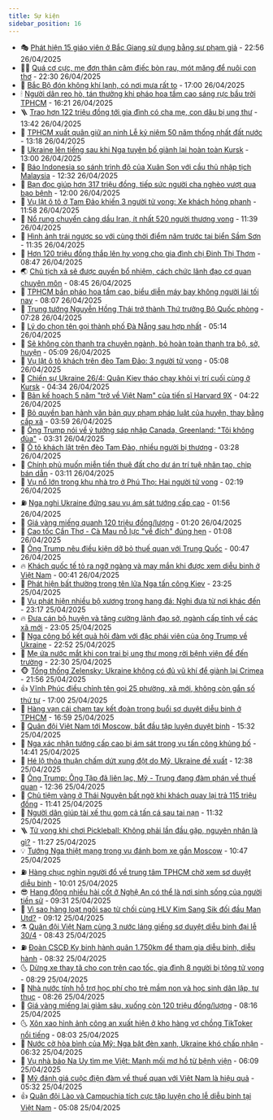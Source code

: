 ```yaml
---
title: Sự kiện
sidebar_position: 16
---
```


<!-- dantri-su-kien:START -->
- 🎭 [Phát hiện 15 giáo viên ở Bắc Giang sử dụng bằng sư phạm giả](https://dantri.com.vn/phap-luat/phat-hien-15-giao-vien-o-bac-giang-su-dung-bang-su-pham-gia-20250427012732419.htm) - 22:56 26/04/2025
- 👨‍🏫 [Quá cơ cực, mẹ đơn thân câm điếc bòn rau, mót măng để nuôi con thơ](https://dantri.com.vn/tam-long-nhan-ai/qua-co-cuc-me-don-than-cam-diec-bon-rau-mot-mang-de-nuoi-con-tho-20250418131116700.htm) - 22:30 26/04/2025
- 🌮 [Bắc Bộ đón không khí lạnh, có nơi mưa rất to](https://dantri.com.vn/xa-hoi/bac-bo-don-khong-khi-lanh-co-noi-mua-rat-to-20250426210112776.htm) - 17:00 26/04/2025
- 🕯 [Người dân reo hò, tán thưởng khi pháo hoa tầm cao sáng rực bầu trời TPHCM](https://dantri.com.vn/xa-hoi/nguoi-dan-reo-ho-tan-thuong-khi-phao-hoa-tam-cao-sang-ruc-bau-troi-tphcm-20250426202118854.htm) - 16:21 26/04/2025
- 🪜 [Trao hơn 122 triệu đồng tới gia đình có cha mẹ, con dâu bị ung thư](https://dantri.com.vn/tam-long-nhan-ai/trao-hon-122-trieu-dong-toi-gia-dinh-co-cha-me-con-dau-bi-ung-thu-20250426094911744.htm) - 13:42 26/04/2025
- 🐘 [TPHCM xuất quân giữ an ninh Lễ kỷ niệm 50 năm thống nhất đất nước](https://dantri.com.vn/xa-hoi/tphcm-xuat-quan-giu-an-ninh-le-ky-niem-50-nam-thong-nhat-dat-nuoc-20250426190459104.htm) - 13:18 26/04/2025
- 🤔 [Ukraine lên tiếng sau khi Nga tuyên bố giành lại hoàn toàn Kursk](https://dantri.com.vn/the-gioi/ukraine-len-tieng-sau-khi-nga-tuyen-bo-gianh-lai-hoan-toan-kursk-20250426194643120.htm) - 13:00 26/04/2025
- 🧠 [Báo Indonesia so sánh trình độ của Xuân Son với cầu thủ nhập tịch Malaysia](https://dantri.com.vn/the-thao/bao-indonesia-so-sanh-trinh-do-cua-xuan-son-voi-cau-thu-nhap-tich-malaysia-20250426184149501.htm) - 12:32 26/04/2025
- 📝 [Bạn đọc giúp hơn 317 triệu đồng, tiếp sức người cha nghèo vượt qua bạo bệnh](https://dantri.com.vn/tam-long-nhan-ai/ban-doc-giup-hon-317-trieu-dong-tiep-suc-nguoi-cha-ngheo-vuot-qua-bao-benh-20250426135109586.htm) - 12:00 26/04/2025
- 🦏 [Vụ lật ô tô ở Tam Đảo khiến 3 người tử vong: Xe khách hỏng phanh](https://dantri.com.vn/xa-hoi/vu-lat-o-to-o-tam-dao-khien-3-nguoi-tu-vong-xe-khach-hong-phanh-20250426181753434.htm) - 11:58 26/04/2025
- 🥰 [Nổ rung chuyển cảng dầu Iran, ít nhất 520 người thương vong](https://dantri.com.vn/the-gioi/no-rung-chuyen-cang-dau-iran-it-nhat-520-nguoi-thuong-vong-20250426183838272.htm) - 11:39 26/04/2025
- 🤗 [Hình ảnh trái ngược so với cùng thời điểm năm trước tại biển Sầm Sơn](https://dantri.com.vn/du-lich/hinh-anh-trai-nguoc-so-voi-cung-thoi-diem-nam-truoc-tai-bien-sam-son-20250426175112632.htm) - 11:35 26/04/2025
- 🌈 [Hơn 120 triệu đồng thắp lên hy vọng cho gia đình chị Đinh Thị Thơm](https://dantri.com.vn/tam-long-nhan-ai/hon-120-trieu-dong-thap-len-hy-vong-cho-gia-dinh-chi-dinh-thi-thom-20250426132619512.htm) - 08:47 26/04/2025
- 🌏 [Chủ tịch xã sẽ được quyền bổ nhiệm, cách chức lãnh đạo cơ quan chuyên môn](https://dantri.com.vn/noi-vu/chu-tich-xa-se-duoc-quyen-bo-nhiem-cach-chuc-lanh-dao-co-quan-chuyen-mon-20250426123515536.htm) - 08:45 26/04/2025
- 💄 [TPHCM bắn pháo hoa tầm cao, biểu diễn máy bay không người lái tối nay](https://dantri.com.vn/xa-hoi/tphcm-ban-phao-hoa-tam-cao-bieu-dien-may-bay-khong-nguoi-lai-toi-nay-20250426145116315.htm) - 08:07 26/04/2025
- 👺 [Trung tướng Nguyễn Hồng Thái trở thành Thứ trưởng Bộ Quốc phòng](https://dantri.com.vn/xa-hoi/trung-tuong-nguyen-hong-thai-tro-thanh-thu-truong-bo-quoc-phong-20250426142701557.htm) - 07:28 26/04/2025
- 👹 [Lý do chọn tên gọi thành phố Đà Nẵng sau hợp nhất](https://dantri.com.vn/xa-hoi/ly-do-chon-ten-goi-thanh-pho-da-nang-sau-hop-nhat-20250426094610275.htm) - 05:14 26/04/2025
- 🌊 [Sẽ không còn thanh tra chuyên ngành, bỏ hoàn toàn thanh tra bộ, sở, huyện](https://dantri.com.vn/xa-hoi/se-khong-con-thanh-tra-chuyen-nganh-bo-hoan-toan-thanh-tra-bo-so-huyen-20250426110635918.htm) - 05:09 26/04/2025
- 🤠 [Vụ lật ô tô khách trên đèo Tam Đảo: 3 người tử vong](https://dantri.com.vn/xa-hoi/vu-lat-o-to-khach-tren-deo-tam-dao-3-nguoi-tu-vong-20250426114518716.htm) - 05:08 26/04/2025
- 🎊 [Chiến sự Ukraine 26/4: Quân Kiev tháo chạy khỏi vị trí cuối cùng ở Kursk](https://dantri.com.vn/the-gioi/chien-su-ukraine-264-quan-kiev-thao-chay-khoi-vi-tri-cuoi-cung-o-kursk-20250426112102624.htm) - 04:34 26/04/2025
- 🐘 [Bản kế hoạch 5 năm &quot;trở về Việt Nam&quot; của tiến sĩ Harvard 9X](https://dantri.com.vn/khoa-hoc/ban-ke-hoach-5-nam-tro-ve-viet-nam-cua-tien-si-harvard-9x-20250426085122766.htm) - 04:22 26/04/2025
- 💂 [Bỏ quyền ban hành văn bản quy phạm pháp luật của huyện, thay bằng cấp xã](https://dantri.com.vn/xa-hoi/bo-quyen-ban-hanh-van-ban-quy-pham-phap-luat-cua-huyen-thay-bang-cap-xa-20250426103853291.htm) - 03:59 26/04/2025
- 👹 [Ông Trump nói về ý tưởng sáp nhập Canada, Greenland: &quot;Tôi không đùa&quot;](https://dantri.com.vn/the-gioi/ong-trump-noi-ve-y-tuong-sap-nhap-canada-greenland-toi-khong-dua-20250425225408390.htm) - 03:31 26/04/2025
- 🦒 [Ô tô khách lật trên đèo Tam Đảo, nhiều người bị thương](https://dantri.com.vn/xa-hoi/o-to-khach-lat-tren-deo-tam-dao-nhieu-nguoi-bi-thuong-20250426102058735.htm) - 03:28 26/04/2025
- 🗽 [Chính phủ muốn miễn tiền thuê đất cho dự án trí tuệ nhân tạo, chip bán dẫn](https://dantri.com.vn/xa-hoi/chinh-phu-muon-mien-tien-thue-dat-cho-du-an-tri-tue-nhan-tao-chip-ban-dan-20250426100659003.htm) - 03:11 26/04/2025
- 💄 [Vụ nổ lớn trong khu nhà trọ ở Phú Thọ: Hai người tử vong](https://dantri.com.vn/xa-hoi/vu-no-lon-trong-khu-nha-tro-o-phu-tho-hai-nguoi-tu-vong-20250426091334878.htm) - 02:19 26/04/2025
- ⛽️ [Nga nghi Ukraine đứng sau vụ ám sát tướng cấp cao](https://dantri.com.vn/the-gioi/nga-nghi-ukraine-dung-sau-vu-am-sat-tuong-cap-cao-20250426074425451.htm) - 01:56 26/04/2025
- 🥷 [Giá vàng miếng quanh 120 triệu đồng/lượng](https://dantri.com.vn/kinh-doanh/gia-vang-mieng-quanh-120-trieu-dongluong-20250426005315941.htm) - 01:20 26/04/2025
- 🤖 [Cao tốc Cần Thơ - Cà Mau nỗ lực &quot;về đích&quot; đúng hẹn](https://dantri.com.vn/xa-hoi/cao-toc-can-tho-ca-mau-no-luc-ve-dich-dung-hen-20250425125152613.htm) - 01:08 26/04/2025
- 🌊 [Ông Trump nêu điều kiện dỡ bỏ thuế quan với Trung Quốc](https://dantri.com.vn/the-gioi/ong-trump-neu-dieu-kien-do-bo-thue-quan-voi-trung-quoc-20250426071529739.htm) - 00:47 26/04/2025
- 🔥 [Khách quốc tế tỏ ra ngỡ ngàng và may mắn khi được xem diễu binh ở Việt Nam](https://dantri.com.vn/xa-hoi/khach-quoc-te-to-ra-ngo-ngang-va-may-man-khi-duoc-xem-dieu-binh-o-viet-nam-20250426074039117.htm) - 00:41 26/04/2025
- 🦏 [Phát hiện bất thường trong tên lửa Nga tấn công Kiev](https://dantri.com.vn/the-gioi/phat-hien-bat-thuong-trong-ten-lua-nga-tan-cong-kiev-20250426062201121.htm) - 23:25 25/04/2025
- 🐘 [Vụ phát hiện nhiều bộ xương trong hang đá: Nghi đưa từ nơi khác đến](https://dantri.com.vn/xa-hoi/vu-phat-hien-nhieu-bo-xuong-trong-hang-da-nghi-dua-tu-noi-khac-den-20250425171518331.htm) - 23:17 25/04/2025
- 🔥 [Đưa cán bộ huyện và tăng cường lãnh đạo sở, ngành cấp tỉnh về các xã mới](https://dantri.com.vn/xa-hoi/dua-can-bo-huyen-va-tang-cuong-lanh-dao-so-nganh-cap-tinh-ve-cac-xa-moi-20250425203824245.htm) - 23:05 25/04/2025
- 💼 [Nga công bố kết quả hội đàm với đặc phái viên của ông Trump về Ukraine](https://dantri.com.vn/the-gioi/nga-cong-bo-ket-qua-hoi-dam-voi-dac-phai-vien-cua-ong-trump-ve-ukraine-20250426054744207.htm) - 22:52 25/04/2025
- 🚀 [Mẹ ứa nước mắt khi con trai bị ung thư mong rời bệnh viện để đến trường](https://dantri.com.vn/tam-long-nhan-ai/me-ua-nuoc-mat-khi-con-trai-bi-ung-thu-mong-roi-benh-vien-de-den-truong-20250416153812406.htm) - 22:30 25/04/2025
- 🐵 [Tổng thống Zelensky: Ukraine không có đủ vũ khí để giành lại Crimea](https://dantri.com.vn/the-gioi/tong-thong-zelensky-ukraine-khong-co-du-vu-khi-de-gianh-lai-crimea-20250426005124778.htm) - 21:56 25/04/2025
- 👍 [Vĩnh Phúc điều chỉnh tên gọi 25 phường, xã mới, không còn gắn số thứ tự](https://dantri.com.vn/xa-hoi/vinh-phuc-dieu-chinh-ten-goi-25-phuong-xa-moi-khong-con-gan-so-thu-tu-20250425213422204.htm) - 17:00 25/04/2025
- 🚦 [Hàng vạn cái chạm tay kết đoàn trong buổi sơ duyệt diễu binh ở TPHCM](https://dantri.com.vn/xa-hoi/hang-van-cai-cham-tay-ket-doan-trong-buoi-so-duyet-dieu-binh-o-tphcm-20250425231708627.htm) - 16:59 25/04/2025
- 🥸 [Quân đội Việt Nam tới Moscow, bắt đầu tập luyện duyệt binh](https://dantri.com.vn/the-gioi/quan-doi-viet-nam-toi-moscow-bat-dau-tap-luyen-duyet-binh-20250425222349516.htm) - 15:32 25/04/2025
- 🥷 [Nga xác nhận tướng cấp cao bị ám sát trong vụ tấn công khủng bố](https://dantri.com.vn/the-gioi/nga-xac-nhan-tuong-cap-cao-bi-am-sat-trong-vu-tan-cong-khung-bo-20250425200653430.htm) - 14:41 25/04/2025
- 🤡 [Hé lộ thỏa thuận chấm dứt xung đột do Mỹ, Ukraine đề xuất](https://dantri.com.vn/the-gioi/he-lo-thoa-thuan-cham-dut-xung-dot-do-my-ukraine-de-xuat-20250425192601873.htm) - 12:38 25/04/2025
- 🥳 [Ông Trump: Ông Tập đã liên lạc, Mỹ - Trung đang đàm phán về thuế quan](https://dantri.com.vn/the-gioi/ong-trump-ong-tap-da-lien-lac-my-trung-dang-dam-phan-ve-thue-quan-20250425191328306.htm) - 12:36 25/04/2025
- 🤩 [Chủ tiệm vàng ở Thái Nguyên bất ngờ khi khách quay lại trả 115 triệu đồng](https://dantri.com.vn/doi-song/chu-tiem-vang-o-thai-nguyen-bat-ngo-khi-khach-quay-lai-tra-115-trieu-dong-20250425160105196.htm) - 11:41 25/04/2025
- 🎡 [Người dân giúp tài xế thu gom cả tấn cá sau tai nạn](https://dantri.com.vn/doi-song/nguoi-dan-giup-tai-xe-thu-gom-ca-tan-ca-sau-tai-nan-20250425171331438.htm) - 11:32 25/04/2025
- 🪜 [Tử vong khi chơi Pickleball: Không phải lần đầu gặp, nguyên nhân là gì?](https://dantri.com.vn/suc-khoe/tu-vong-khi-choi-pickleball-khong-phai-lan-dau-gap-nguyen-nhan-la-gi-20250425153906100.htm) - 11:27 25/04/2025
- 💡 [Tướng Nga thiệt mạng trong vụ đánh bom xe gần Moscow](https://dantri.com.vn/the-gioi/tuong-nga-thiet-mang-trong-vu-danh-bom-xe-gan-moscow-20250425173456593.htm) - 10:47 25/04/2025
- ⛽️ [Hàng chục nghìn người đổ về trung tâm TPHCM chờ xem sơ duyệt diễu binh](https://dantri.com.vn/xa-hoi/hang-chuc-nghin-nguoi-do-ve-trung-tam-tphcm-cho-xem-so-duyet-dieu-binh-20250425132115250.htm) - 10:01 25/04/2025
- 😎 [Hang động nhiều hài cốt ở Nghệ An có thể là nơi sinh sống của người tiền sử](https://dantri.com.vn/xa-hoi/hang-dong-nhieu-hai-cot-o-nghe-an-co-the-la-noi-sinh-song-cua-nguoi-tien-su-20250425104517043.htm) - 09:31 25/04/2025
- 🗽 [Vì sao hàng loạt ngôi sao từ chối cùng HLV Kim Sang Sik đối đầu Man Utd?](https://dantri.com.vn/the-thao/vi-sao-hang-loat-ngoi-sao-tu-choi-cung-hlv-kim-sang-sik-doi-dau-man-utd-20250425153853875.htm) - 09:12 25/04/2025
- ⚗️ [Quân đội Việt Nam cùng 3 nước láng giềng sơ duyệt diễu binh đại lễ 30/4](https://dantri.com.vn/xa-hoi/quan-doi-viet-nam-cung-3-nuoc-lang-gieng-so-duyet-dieu-binh-dai-le-304-20250425151049231.htm) - 08:43 25/04/2025
- ⛽️ [Đoàn CSCĐ Kỵ binh hành quân 1.750km để tham gia diễu binh, diễu hành](https://dantri.com.vn/xa-hoi/doan-cscd-ky-binh-hanh-quan-1750km-de-tham-gia-dieu-binh-dieu-hanh-20250425152232308.htm) - 08:32 25/04/2025
- 🌜 [Dừng xe thay tã cho con trên cao tốc, gia đình 8 người bị tông tử vong](https://dantri.com.vn/doi-song/dung-xe-thay-ta-cho-con-tren-cao-toc-gia-dinh-8-nguoi-bi-tong-tu-vong-20250425151749513.htm) - 08:29 25/04/2025
- 🦩 [Nhà nước tính hỗ trợ học phí cho trẻ mầm non và học sinh dân lập, tư thục](https://dantri.com.vn/xa-hoi/nha-nuoc-tinh-ho-tro-hoc-phi-cho-tre-mam-non-va-hoc-sinh-dan-lap-tu-thuc-20250425151755343.htm) - 08:26 25/04/2025
- 🦒 [Giá vàng miếng lại giảm sâu, xuống còn 120 triệu đồng/lượng](https://dantri.com.vn/kinh-doanh/gia-vang-mieng-lai-giam-sau-xuong-con-120-trieu-dongluong-20250425071016374.htm) - 08:16 25/04/2025
- 🌜 [Xôn xao hình ảnh công an xuất hiện ở kho hàng vợ chồng TikToker nổi tiếng](https://dantri.com.vn/xa-hoi/xon-xao-hinh-anh-cong-an-xuat-hien-o-kho-hang-vo-chong-tiktoker-noi-tieng-20250425144053986.htm) - 08:03 25/04/2025
- 🐎 [Nước cờ hòa bình của Mỹ: Nga bật đèn xanh, Ukraine khó chấp nhận](https://dantri.com.vn/the-gioi/nuoc-co-hoa-binh-cua-my-nga-bat-den-xanh-ukraine-kho-chap-nhan-20250425121629976.htm) - 06:32 25/04/2025
- 🌋 [Vụ nhà báo Na Uy tìm mẹ Việt: Manh mối mơ hồ từ bệnh viện](https://dantri.com.vn/doi-song/vu-nha-bao-na-uy-tim-me-viet-manh-moi-mo-ho-tu-benh-vien-20250425102135980.htm) - 06:09 25/04/2025
- 🧰 [Mỹ đánh giá cuộc điện đàm về thuế quan với Việt Nam là hiệu quả](https://dantri.com.vn/kinh-doanh/my-danh-gia-cuoc-dien-dam-ve-thue-quan-voi-viet-nam-la-hieu-qua-20250425115801286.htm) - 05:32 25/04/2025
- 👍 [Quân đội Lào và Campuchia tích cực tập luyện cho lễ diễu binh tại Việt Nam](https://dantri.com.vn/xa-hoi/quan-doi-lao-va-campuchia-tich-cuc-tap-luyen-cho-le-dieu-binh-tai-viet-nam-20250425112544971.htm) - 05:08 25/04/2025<!-- dantri-su-kien:END -->
